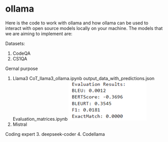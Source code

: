 # ollama
Here is the code to work with ollama and how ollama can be used to interact with open source models locally on your machine.
The models that we are aiming to implement are:

Datasets:
1. CodeQA
2. CS1QA

Gernal purpose 
1. Llama3
    CoT_llama3_ollama.ipynb
        output_data_with_predictions.json
        Evaluation_matrices.ipynb
        ![alt text](image.png)
2. Mistral

Coding expert
3. deepseek-coder
4. Codellama
